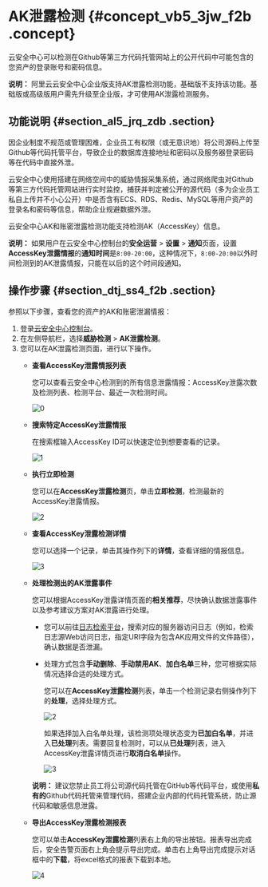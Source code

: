 # AK泄露检测 {#concept_vb5_3jw_f2b .concept}

云安全中心可以检测在Github等第三方代码托管网站上的公开代码中可能包含的您资产的登录账号和密码信息。

**说明：** 阿里云云安全中心企业版支持AK泄露检测功能，基础版不支持该功能。基础版或高级版用户需先升级至企业版，才可使用AK泄露检测服务。

## 功能说明 {#section_al5_jrq_zdb .section}

因企业制度不规范或管理困难，企业员工有权限（或无意识地）将公司源码上传至Github等代码托管平台，导致企业的数据库连接地址和密码以及服务器登录密码等在代码中直接外泄。

云安全中心使用搭建在网络空间中的威胁情报采集系统，通过网络爬虫对Github等第三方代码托管网站进行实时监控，捕获并判定被公开的源代码（多为企业员工私自上传并不小心公开）中是否含有ECS、RDS、Redis、MySQL等用户资产的登录名和密码等信息，帮助企业规避数据外泄。

云安全中心AK和账密泄露检测功能支持检测AK（AccessKey）信息。

**说明：** 如果用户在云安全中心控制台的**安全运营** \> **设置** \> **通知**页面，设置**AccessKey泄露情报**的**通知时间**是`8:00-20:00`，这种情况下，`8:00-20:00`以外时间检测到的AK泄露情报，只能在以后的这个时间段通知。

## 操作步骤 {#section_dtj_ss4_f2b .section}

参照以下步骤，查看您的资产的AK和账密泄漏情报：

1.  登录[云安全中心控制台](https://yundun.console.aliyun.com/?p=sas)。
2.  在左侧导航栏，选择**威胁检测** \> **AK泄露检测**。
3.  您可以在AK泄露检测页面，进行以下操作。
    -   **查看AccessKey泄露情报列表** 

        您可以查看云安全中心检测到的所有信息泄露情报：AccessKey泄露次数及检测列表、检测平台、最近一次检测时间。

        ![0](http://static-aliyun-doc.oss-cn-hangzhou.aliyuncs.com/assets/img/15125/15647627066504_zh-CN.jpg)

    -   **搜索特定AccessKey泄露情报** 

        在搜索框输入AccessKey ID可以快速定位到想要查看的记录。

        ![1](http://static-aliyun-doc.oss-cn-hangzhou.aliyuncs.com/assets/img/15125/156476270654200_zh-CN.png)

    -   **执行立即检测** 

        您可以在**AccessKey泄露检测**页，单击**立即检测**，检测最新的AccessKey泄露情报。

        ![2](http://static-aliyun-doc.oss-cn-hangzhou.aliyuncs.com/assets/img/15125/156476270654201_zh-CN.png)

    -   **查看AccessKey泄露检测详情** 

        您可以选择一个记录，单击其操作列下的**详情**，查看详细的情报信息。

        ![3](http://static-aliyun-doc.oss-cn-hangzhou.aliyuncs.com/assets/img/15125/15647627066505_zh-CN.jpg)

    -   **处理检测出的AK泄露事件** 

        您可以根据AccessKey泄露详情页面的**相关推荐**，尽快确认数据泄露事件以及参考建议方案对AK泄露进行处理。

        -   您可以前往[日志检索平台](https://sls.console.aliyun.com)，搜索对应的服务器访问日志（例如，检索日志源Web访问日志，指定URI字段为包含AK应用文件的文件路径），确认数据是否泄漏。
        -   处理方式包含**手动删除**、**手动禁用AK**、**加白名单**三种，您可根据实际情况选择合适的处理方式。

            您可以在**AccessKey泄露检测**列表，单击一个检测记录右侧操作列下的**处理**，选择处理方式。

            ![2](http://static-aliyun-doc.oss-cn-hangzhou.aliyuncs.com/assets/img/15125/156476270754185_zh-CN.png)

            如果选择加入白名单处理，该检测项处理状态变为**已加白名单**，并进入**已处理**列表。需要回复检测时，可以从**已处理**列表，进入AccessKey泄露详情页进行**取消白名单**操作。

            ![3](http://static-aliyun-doc.oss-cn-hangzhou.aliyuncs.com/assets/img/15125/156476270754188_zh-CN.png)

        **说明：** 建议您禁止员工将公司源代码托管在GitHub等代码平台，或使用**私有的**Github代码托管来管理代码，搭建企业内部的代码托管系统，防止源代码和敏感信息泄露。

    -   **导出AccessKey泄露检测报表** 

        您可以单击**AccessKey泄露检测**列表右上角的导出按钮。报表导出完成后，安全告警页面右上角会提示导出完成。单击右上角导出完成提示对话框中的**下载**，将excel格式的报表下载到本地。

        ![4](http://static-aliyun-doc.oss-cn-hangzhou.aliyuncs.com/assets/img/15125/156476270754205_zh-CN.png)


